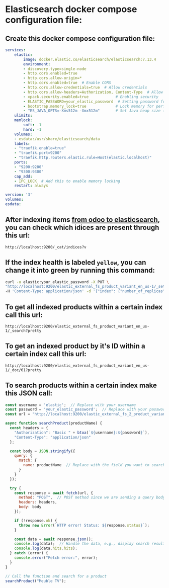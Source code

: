 # Elasticsearch docker compose configuration file:


## Create this docker compose configuration file:
    
```yml
services:
    elastic:
        image: docker.elastic.co/elasticsearch/elasticsearch:7.13.4
        environment:
        - discovery.type=single-node
        - http.cors.enabled=true
        - http.cors.allow-origin=*
        - http.cors.enabled=true  # Enable CORS
        - http.cors.allow-credentials=true  # Allow credentials
        - http.cors.allow-headers=Authorization, Content-Type  # Allow necessary headers
        - xpack.security.enabled=true            # Enabling security
        - ELASTIC_PASSWORD=your_elastic_password  # Setting password for the elastic user
        - bootstrap.memory_lock=true             # Lock memory for performance
        - "ES_JAVA_OPTS=-Xms512m -Xmx512m"       # Set Java heap size (adjust as per your need)
    ulimits:
    memlock:
        soft: -1
        hard: -1
    volumes:
    - esdata:/usr/share/elasticsearch/data
    labels:
    - "traefik.enable=true"
    - "traefik.port=9200"
    - "traefik.http.routers.elastic.rule=Host(elastic.localhost)"
    ports:
    - "9200:9200"
    - "9300:9300"
    cap_add:
    - IPC_LOCK  # Add this to enable memory locking
    restart: always

version: '3'
volumes:
esdata:
```


## After indexing items [from odoo to elasticsearch](./readme.md), you can check which idices are present through this url:
    
``http://localhost:9200/_cat/indices?v``


## If the index health is labeled ``yellow``, you can change it into green by running this command:

```bash
curl -u elastic:your_elastic_password -X PUT \
"http://localhost:9200/elastic_external_fs_product_variant_en_us-1/_settings" \
-H 'Content-Type: application/json' -d '{"index": {"number_of_replicas": 0}}'
```


## To get all indexed products within a certain index call this url:

``http://localhost:9200/elastic_external_fs_product_variant_en_us-1/_search?pretty``


## To get an indexed product by it's ID within a certain index call this url:

``http://localhost:9200/elastic_external_fs_product_variant_en_us-1/_doc/61?pretty``

## To search products within a certain index make this JSON call:

```JavaScript
const username = 'elastic';  // Replace with your username
const password = 'your_elastic_password';  // Replace with your password
const url = "http://localhost:9200/elastic_external_fs_2_product_variant_en_us-1/_search";

async function searchProduct(productName) {
  const headers = {
    "Authorization": "Basic " + btoa(`${username}:${password}`),
    "Content-Type": "application/json"
  };

  const body = JSON.stringify({
    query: {
      match: {
        name: productName  // Replace with the field you want to search
      }
    }
  });

  try {
    const response = await fetch(url, {
      method: "POST",  // POST method since we are sending a query body
      headers: headers,
      body: body
    });

    if (!response.ok) {
      throw new Error(`HTTP error! Status: ${response.status}`);
    }

    const data = await response.json();
    console.log(data);  // Handle the data, e.g., display search results
    console.log(data.hits.hits);
  } catch (error) {
    console.error("Fetch error:", error);
  }
}

// Call the function and search for a product
searchProduct("Meuble TV");
```
